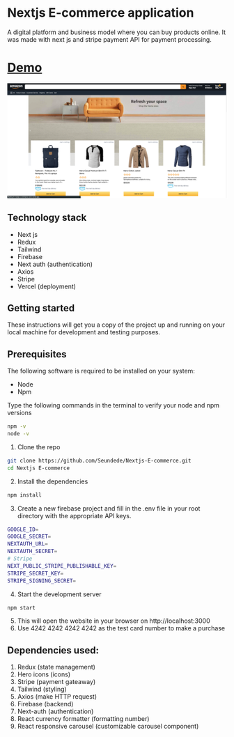 # Nextjs E-commerce application

A digital platform and business model where you can buy products online. It was made with next js and stripe payment API for payment processing.

# [Demo](https://nextjs-e-commerce-coral.vercel.app/)

![](src/images/image1.png)

## Technology stack

- Next js
- Redux 
- Tailwind
- Firebase
- Next auth (authentication)
- Axios
- Stripe
- Vercel (deployment)

## Getting started

These instructions will get you a copy of the project up and running on your local machine for development and testing purposes.

## Prerequisites

The following software is required to be installed on your system:
- Node 
- Npm 

Type the following commands in the terminal to verify your node and npm versions
```bash
npm -v
node -v
```
1. Clone the repo
```bash
git clone https://github.com/Seundede/Nextjs-E-commerce.git
cd Nextjs E-commerce
```
2. Install the dependencies
```bash
npm install
```
3. Create a new firebase project and fill in  the .env file in your root directory with the appropriate API keys.
```bash
GOOGLE_ID=
GOOGLE_SECRET=
NEXTAUTH_URL=
NEXTAUTH_SECRET=
# Stripe
NEXT_PUBLIC_STRIPE_PUBLISHABLE_KEY=
STRIPE_SECRET_KEY=
STRIPE_SIGNING_SECRET=

```
4. Start the development server
```bash
npm start
```
5. This will open the website in your browser on http://localhost:3000
6. Use 4242 4242 4242 4242 as the test card number to make a purchase

## Dependencies used:

1. Redux (state management)
2. Hero icons (icons)
3. Stripe (payment gateaway)
4. Tailwind (styling)
5. Axios (make HTTP request)
6. Firebase (backend)
7. Next-auth (authentication)
8. React currency formatter (formatting number)
9. React responsive carousel (customizable carousel component)


